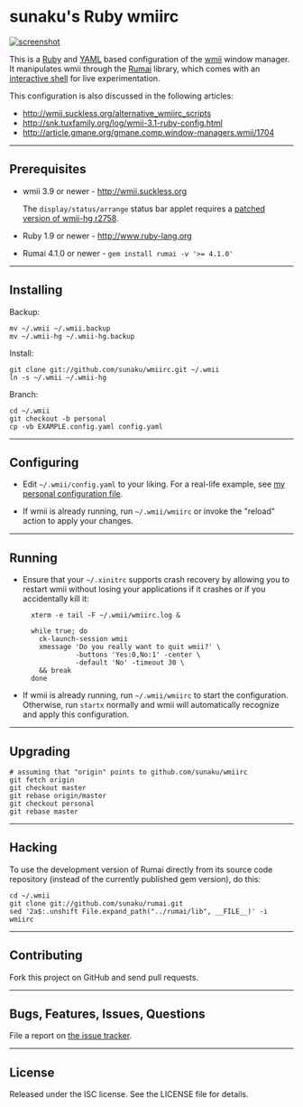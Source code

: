 sunaku's Ruby wmiirc
==============================================================================

[![screenshot](http://ompldr.org/tODNuag)](http://ompldr.org/vODNuag)

This is a [Ruby][1] and [YAML][2] based configuration of the [wmii][3]
window manager.  It manipulates wmii through the [Rumai][4] library,
which comes with an [interactive shell][5] for live experimentation.

[1]: http://ruby-lang.org
[2]: http://yaml.org
[3]: http://wmii.suckless.org
[4]: http://snk.tuxfamily.org/lib/rumai/
[5]: http://snk.tuxfamily.org/lib/rumai/#EXAMPLES

This configuration is also discussed in the following articles:

* <http://wmii.suckless.org/alternative_wmiirc_scripts>
* <http://snk.tuxfamily.org/log/wmii-3.1-ruby-config.html>
* <http://article.gmane.org/gmane.comp.window-managers.wmii/1704>

------------------------------------------------------------------------------
Prerequisites
------------------------------------------------------------------------------

* wmii 3.9 or newer     -  <http://wmii.suckless.org>

  The `display/status/arrange` status bar applet requires a [patched version
  of wmii-hg r2758]( http://code.google.com/p/wmii/issues/detail?id=232 ).

* Ruby 1.9 or newer     -  <http://www.ruby-lang.org>
* Rumai 4.1.0 or newer  -  `gem install rumai -v '>= 4.1.0'`

------------------------------------------------------------------------------
Installing
------------------------------------------------------------------------------

Backup:

    mv ~/.wmii ~/.wmii.backup
    mv ~/.wmii-hg ~/.wmii-hg.backup

Install:

    git clone git://github.com/sunaku/wmiirc.git ~/.wmii
    ln -s ~/.wmii ~/.wmii-hg

Branch:

    cd ~/.wmii
    git checkout -b personal
    cp -vb EXAMPLE.config.yaml config.yaml

------------------------------------------------------------------------------
Configuring
------------------------------------------------------------------------------

* Edit `~/.wmii/config.yaml` to your liking. For a real-life example,
  see [my personal configuration file](
  http://github.com/sunaku/wmiirc/blob/personal/config.yaml).

* If wmii is already running, run `~/.wmii/wmiirc` or
  invoke the "reload" action to apply your changes.

------------------------------------------------------------------------------
Running
------------------------------------------------------------------------------

* Ensure that your `~/.xinitrc` supports crash recovery by allowing you to
  restart wmii without losing your applications if it crashes or if you
  accidentally kill it:

        xterm -e tail -F ~/.wmii/wmiirc.log &

        while true; do
          ck-launch-session wmii
          xmessage 'Do you really want to quit wmii?' \
                   -buttons 'Yes:0,No:1' -center \
                   -default 'No' -timeout 30 \
          && break
        done

* If wmii is already running, run `~/.wmii/wmiirc` to start the configuration.
  Otherwise, run `startx` normally and wmii will automatically recognize and
  apply this configuration.

------------------------------------------------------------------------------
Upgrading
------------------------------------------------------------------------------

    # assuming that "origin" points to github.com/sunaku/wmiirc
    git fetch origin
    git checkout master
    git rebase origin/master
    git checkout personal
    git rebase master

------------------------------------------------------------------------------
Hacking
------------------------------------------------------------------------------

To use the development version of Rumai directly from its source code
repository (instead of the currently published gem version), do this:

    cd ~/.wmii
    git clone git://github.com/sunaku/rumai.git
    sed '2a$:.unshift File.expand_path("../rumai/lib", __FILE__)' -i wmiirc

------------------------------------------------------------------------------
Contributing
------------------------------------------------------------------------------

Fork this project on GitHub and send pull requests.

------------------------------------------------------------------------------
Bugs, Features, Issues, Questions
------------------------------------------------------------------------------

File a report on [the issue tracker](http://github.com/sunaku/wmiirc/issues/).

------------------------------------------------------------------------------
License
------------------------------------------------------------------------------

Released under the ISC license.  See the LICENSE file for details.
